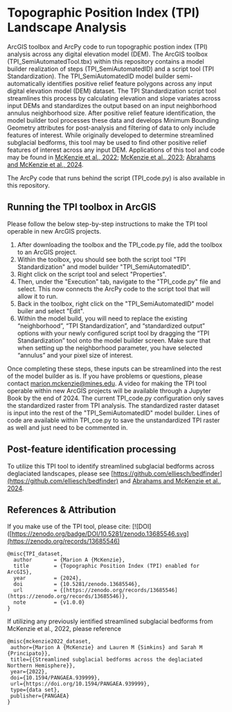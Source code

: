 # Topographic Position Index (TPI) Landscape Analysis
ArcGIS toolbox and ArcPy code to run topographic postion index (TPI) analysis across any digital elevation model (DEM). The ArcGIS toolbox (TPI_SemiAutomatedTool.tbx) within this repository contains a model builder realization of steps (TPI_SemiAutomatedID) and a script tool (TPI Standardization). The TPI_SemiAutomatedID model builder semi-automatically identifies positive relief feature polygons across any input digital elevation model (DEM) dataset. The TPI Standardization script tool streamlines this process by calculating elevation and slope variates across input DEMs and standardizes the output based on an input neighborhood annulus neighborhood size. After positive relief feature identification, the model builder tool processes these data and develops Minimum Bounding Geometry attributes for post-analysis and filtering of data to only include features of interest. While originally developed to determine streamlined subglacial bedforms, this tool may be used to find other positive relief features of interest across any input DEM. Applications of this tool and code may be found in [McKenzie et al., 2022](https://onlinelibrary.wiley.com/doi/full/10.1002/esp.5382); [McKenzie et al., 2023](https://tc.copernicus.org/articles/17/2477/2023/); [Abrahams and McKenzie et al., 2024](https://ui.adsabs.harvard.edu/abs/2024EaArX...X51403A/abstract).

The ArcPy code that runs behind the script (TPI_code.py) is also available in this repository.

## Running the TPI toolbox in ArcGIS
Please follow the below step-by-step instructions to make the TPI tool operable in new ArcGIS projects. 
1. After downloading the toolbox and the TPI_code.py file, add the toolbox to an ArcGIS project.
2. Within the toolbox, you should see both the script tool "TPI Standardization" and model builder "TPI_SemiAutomatedID".
3. Right click on the script tool and select "Properties".
4. Then, under the "Execution" tab, navigate to the "TPI_code.py" file and select. This now connects the ArcPy code to the script tool that will allow it to run.
5. Back in the toolbox, right click on the "TPI_SemiAutomatedID" model builer and select "Edit".
6. Within the model build, you will need to replace the existing “neighborhood”, “TPI Standardization”, and “standardized output” options with your newly configured script tool by dragging the “TPI Standardization” tool onto the model builder screen. Make sure that when setting up the neighborhood parameter, you have selected “annulus” and your pixel size of interest.

Once completing these steps, these inputs can be streamlined into the rest of the model builder as is. If you have problems or questions, please contact marion.mckenzie@mines.edu. A video for making the TPI tool operable within new ArcGIS projects will be available through a Jupyter Book by the end of 2024. The current TPI_code.py configuration only saves the standardized raster from TPI analysis. The standardized raster dataset is input into the rest of the "TPI_SemiAutomatedID" model builder. Lines of code are available within TPI_coe.py to save the unstandardized TPI raster as well and just need to be commented in. 

## Post-feature identification processing
To utilize this TPI tool to identify streamlined subglacial bedforms across deglaciated landscapes, please see [https://github.com/elliesch/bedfinder](https://github.com/elliesch/bedfinder) and [Abrahams and McKenzie et al., 2024](https://ui.adsabs.harvard.edu/abs/2024EaArX...X51403A/abstract). 

## References & Attribution
If you make use of the TPI tool, please cite:
[![DOI]([https://zenodo.org/badge/DOI/10.5281/zenodo.13685546.svg](https://zenodo.org/records/13685546)
```
@misc{TPI_dataset,
  author       = {Marion A {McKenzie},
  title        = {Topographic Position Index (TPI) enabled for ArcGIS},
  year         = {2024},
  doi          = {10.5281/zenodo.13685546},
  url          = {[https://zenodo.org/records/13685546](https://zenodo.org/records/13685546)},
  note         = {v1.0.0}
}
```

If utilizing any previously ientified streamlined subglacial bedforms from  McKenzie et al., 2022, please reference
```
@misc{mckenzie2022_dataset,
 author={Marion A {McKenzie} and Lauren M {Simkins} and Sarah M {Principato}},
 title={{Streamlined subglacial bedforms across the deglaciated Northern Hemisphere}},
 year={2022},
 doi={10.1594/PANGAEA.939999},
 url={https://doi.org/10.1594/PANGAEA.939999},
 type={data set},
 publisher={PANGAEA}
}
```
